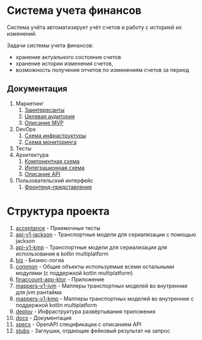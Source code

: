# Система учета финансов

Система учёта автоматизирует учёт счетов и работу с историей их изменений.

Задачи системы учета финансов:

- хранение актуального состояния счетов
- хранение истории изменения счетов,
- возможность получения отчетов по изменениям счетов за период

## Документация

1. Маркетинг
    1. [Заинтересанты](./docs/marketing/stakeholders.md)
    2. [Целевая аудитория](./docs/marketing/target-audience.md)
    3. [Описание MVP](./docs/marketing/mvp.md)
2. DevOps
    1. [Схема инфраструктуры](./docs/devops/infrastruture.md)
    2. [Схема мониторинга](./docs/devops/monitoring.md)
3. Тесты
4. Архитектура
    1. [Компонентная схема](./docs/architecture/architecture.md)
    2. [Интеграционная схема](./docs/architecture/integration.md)
    3. [Описание API](./docs/architecture/api.md)
5. Пользовательский интерфейс
    1. [Фронтенд-представление](./docs/UI/frontend.md)

# Структура проекта

1. [acceptance](acceptance) - Приемочные тесты
2. [api-v1-jackson](api-v1-jackson) - Транспортные модели для сериализации с помощью jackson
3. [api-v1-kmp](api-v1-kmp) - Транспортные модели для сериализации для использования в kotlin multiplatform
4. [biz](biz) - Бизнес-логиа
5. [common](common) - Общие объекты используемые всеми остальными модулями (с поддержкой kotlin multiplatform)
6. [finaccount-app-ktor](finaccount-app-ktor) - Приложение
7. [mappers-v1-jvm](mappers-v1-jvm) - Мапперы транспортных моделей во внутренние для jvm рантайма
8. [mappers-v1-kmp](mappers-v1-kmp) - Мапперы транспортных моделей во внутренние с поддержкой kotlin multiplatform
9. [deploy](deploy) - Инфраструктура развёртывания приложения
10. [docs](docs) - Документация
11. [specs](specs) - OpenAPI спецификации с описанием API
12. [stubs](stubs) - Заглушки, отдающие фейковый результат на запрос
